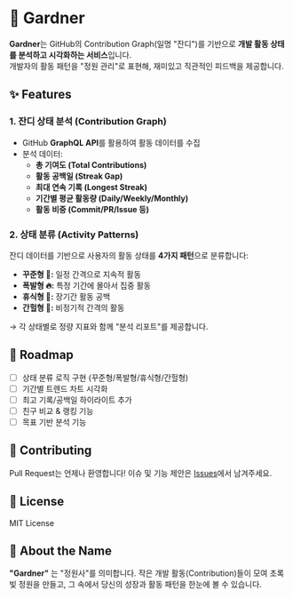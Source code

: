 # 🌱 Gardner

**Gardner**는 GitHub의 Contribution Graph(일명 "잔디")를 기반으로 **개발 활동 상태를 분석하고 시각화하는 서비스**입니다.  
개발자의 활동 패턴을 "정원 관리"로 표현해, 재미있고 직관적인 피드백을 제공합니다.

## ✨ Features

### 1. 잔디 상태 분석 (Contribution Graph)
- GitHub **GraphQL API**를 활용하여 활동 데이터를 수집
- 분석 데이터:
  - **총 기여도 (Total Contributions)**
  - **활동 공백일 (Streak Gap)**
  - **최대 연속 기록 (Longest Streak)**
  - **기간별 평균 활동량 (Daily/Weekly/Monthly)**
  - **활동 비중 (Commit/PR/Issue 등)**

### 2. 상태 분류 (Activity Patterns)
잔디 데이터를 기반으로 사용자의 활동 상태를 **4가지 패턴**으로 분류합니다:
- **꾸준형 🌱:** 일정 간격으로 지속적 활동  
- **폭발형 🔥:** 특정 기간에 몰아서 집중 활동  
- **휴식형 🌙:** 장기간 활동 공백  
- **간헐형 🎈:** 비정기적 간격의 활동  

→ 각 상태별로 정량 지표와 함께 "분석 리포트"를 제공합니다.

## 📌 Roadmap

- [ ] 상태 분류 로직 구현 (꾸준형/폭발형/휴식형/간헐형)
- [ ] 기간별 트렌드 차트 시각화
- [ ] 최고 기록/공백일 하이라이트 추가
- [ ] 친구 비교 & 랭킹 기능
- [ ] 목표 기반 분석 기능

## 🤝 Contributing

Pull Request는 언제나 환영합니다!
이슈 및 기능 제안은 [Issues](https://github.com/luke0408/gardner/issues)에서 남겨주세요.

## 📜 License

MIT License

## 🌟 About the Name

**"Gardner"** 는 "정원사"를 의미합니다.
작은 개발 활동(Contribution)들이 모여 초록빛 정원을 만들고,
그 속에서 당신의 성장과 활동 패턴을 한눈에 볼 수 있습니다.
